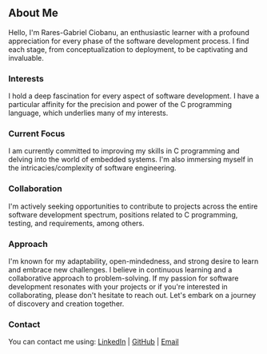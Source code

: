 ## About Me
Hello, I'm Rares-Gabriel Ciobanu, an enthusiastic learner with a profound appreciation for every phase of the software development process. I find each stage, from conceptualization to deployment, to be captivating and invaluable.

### Interests
I hold a deep fascination for every aspect of software development. I have a particular affinity for the precision and power of the C programming language, which underlies many of my interests.

### Current Focus
I am currently committed to improving my skills in C programming and delving into the world of embedded systems. I'm also immersing myself in the intricacies/complexity of software engineering.

### Collaboration
I'm actively seeking opportunities to contribute to projects across the entire software development spectrum, positions related to C programming, testing, and requirements, among others.

### Approach
I'm known for my adaptability, open-mindedness, and strong desire to learn and embrace new challenges. I believe in continuous learning and a collaborative approach to problem-solving.
If my passion for software development resonates with your projects or if you're interested in collaborating, please don't hesitate to reach out. Let's embark on a journey of discovery and creation together.

### Contact
You can contact me using:
[LinkedIn](https://www.linkedin.com/in/raresgabrielciobanu) | [GitHub](https://github.com/Ciobanu-RaresGabriel) | [Email](mailto:ciobanu.raresgabriel@gmail.com)

